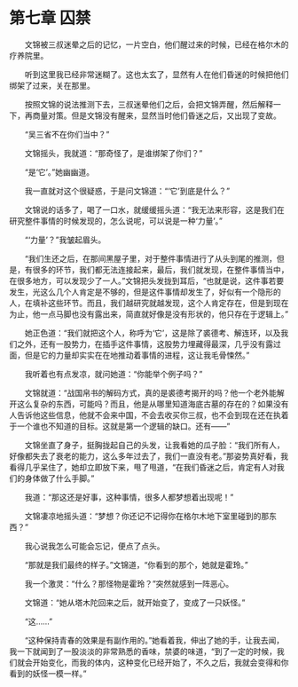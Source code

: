 # 第七章 囚禁


　　文锦被三叔迷晕之后的记忆，一片空白，他们醒过来的时候，已经在格尔木的疗养院里。

　　听到这里我已经非常迷糊了。这也太玄了，显然有人在他们昏迷的时候把他们绑架了过来，关在那里。

　　按照文锦的说法推测下去，三叔迷晕他们之后，会把文锦弄醒，然后解释一下，再商量对策。但是文锦没有醒来，显然当时他们昏迷之后，又出现了变故。

　　“吴三省不在你们当中？”

　　文锦摇头，我就道：“那奇怪了，是谁绑架了你们？”

　　“是‘它’。”她幽幽道。

　　我一直就对这个很疑惑，于是问文锦道：“‘它’到底是什么？”

　　文锦说的话多了，喝了一口水，就缓缓摇头道：“我无法来形容，这是我们在研究整件事情的时候发现的，怎么说呢，可以说是一种‘力量’。”

　　“‘力量’？”我皱起眉头。

　　“我们生还之后，在那间黑屋子里，对于整件事情进行了从头到尾的推测，但是，有很多的环节，我们都无法连接起来，最后，我们就发现，在整件事情当中，在很多地方，可以发现少了一人。”文锦把头发拢到耳后，“也就是说，这件事若要发生，光这么几个人肯定是不够的，但是这件事情却发生了，好似有一个隐形的人，在填补这些环节。而且，我们越研究就越发现，这个人肯定存在，但是到现在为止，他一点马脚也没有露出来，简直就好像是没有形状的，他只存在于逻辑上。”

　　她正色道：“我们就把这个人，称呼为‘它’，这是除了裘德考、解连环，以及我们之外，还有一股势力，在插手这件事情，这股势力埋藏得最深，几乎没有露过面，但是它的力量却实实在在地推动着事情的进程，这让我毛骨悚然。”

　　我听着也有点发凉，就问她道：“你能举个例子吗？”

　　文锦就道：“战国帛书的解码方式，真的是裘德考揭开的吗？他一个老外能解开这么复杂的东西，可能吗？而且，他是从哪里知道海底古墓的存在的？如果没有人告诉他这些信息，他就不会来中国，不会去收买你三叔，也不会到现在还在执着于一个谁也不知道的目标。这就是第一个逻辑的缺口。还有——”

　　文锦坐直了身子，挺胸拢起自己的头发，让我看她的瓜子脸：“我们所有人，好像都失去了衰老的能力，这么多年过去了，我们一直没有老。”那姿势真好看，我看得几乎呆住了，她却立即放下来，甩了甩道，“在我们昏迷之后，肯定有人对我们的身体做了什么手脚。”

　　我道：“那这还是好事，这种事情，很多人都梦想着出现呢！”

　　文锦凄凉地摇头道：“梦想？你还记不记得你在格尔木地下室里碰到的那东西？”

　　我心说我怎么可能会忘记，便点了点头。

　　“那就是我们最终的样子。”文锦道，“你看到的那个，她就是霍玲。”

　　我一个激灵：“什么？那怪物是霍玲？”突然就感到一阵恶心。

　　文锦道：“她从塔木陀回来之后，就开始变了，变成了一只妖怪。”

　　“这……”

　　“这种保持青春的效果是有副作用的。”她看着我，伸出了她的手，让我去闻，我一下就闻到了一股淡淡的非常熟悉的香味，禁婆的味道，“到了一定的时候，我们就会开始变化，而我的体内，这种变化已经开始了，不久之后，我就会变得和你看到的妖怪一模一样。”

